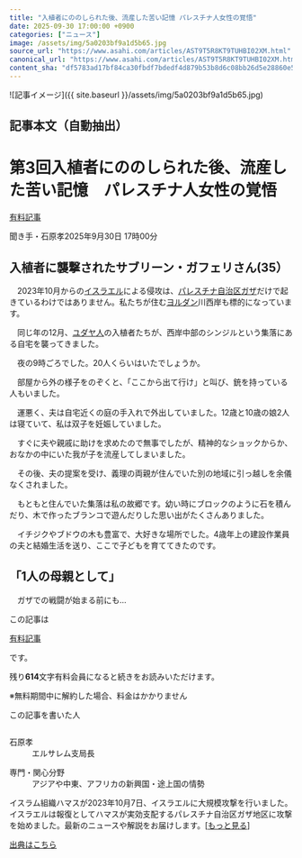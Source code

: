 ```yaml
---
title: "入植者にののしられた後、流産した苦い記憶 パレスチナ人女性の覚悟"
date: 2025-09-30 17:00:00 +0900
categories: ["ニュース"]
image: /assets/img/5a0203bf9a1d5b65.jpg
source_url: "https://www.asahi.com/articles/AST9T5R8KT9TUHBI02XM.html"
canonical_url: "https://www.asahi.com/articles/AST9T5R8KT9TUHBI02XM.html"
content_sha: "df5783ad17bf84ca30fbdf7bdedf4d879b53b8d6c08bb26d5e28860e5f2a9176"
---
```


![記事イメージ]({{ site.baseurl }}/assets/img/5a0203bf9a1d5b65.jpg)

## 記事本文（自動抽出）
<div><main role="main" id="main"><p></p><div class="y_Qv3"><h1><span class="rHxiG">第3回</span>入植者にののしられた後、流産した苦い記憶　パレスチナ人女性の覚悟</h1><div class="mhPng"><p><span class="fNPYU Q_Shz"><a href="//www.asahi.com/news/gold.html?iref=com_gold">有料記事</a></span></p><span class="H8KYB">聞き手・石原孝</span><span class="UDj4P"><time datetime="2025-09-30T08:00:00.000Z">2025年9月30日 17時00分</time></span></div></div><p id="gsm_above_SnsUtilityArea"></p><div class="nfyQp"><h2 class="smgSC">入植者に襲撃されたサブリーン・ガフェリさん(35）</h2><p>　2023年10月からの<a href="//www.asahi.com/topics/word/%E3%82%A4%E3%82%B9%E3%83%A9%E3%82%A8%E3%83%AB.html" title="イスラエル のトピックスを開く" class="eWgMZ">イスラエル</a>による侵攻は、<a href="//www.asahi.com/topics/word/%E3%83%91%E3%83%AC%E3%82%B9%E3%83%81%E3%83%8A%E8%87%AA%E6%B2%BB%E5%8C%BA%E3%82%AC%E3%82%B6.html" title="パレスチナ自治区ガザ のトピックスを開く" class="eWgMZ">パレスチナ自治区ガザ</a>だけで起きているわけではありません。私たちが住む<a href="//www.asahi.com/topics/word/%E3%83%A8%E3%83%AB%E3%83%80%E3%83%B3.html" title="ヨルダン のトピックスを開く" class="eWgMZ">ヨルダン</a>川西岸も標的になっています。</p><p>　同じ年の12月、<a href="//www.asahi.com/topics/word/%E3%83%A6%E3%83%80%E3%83%A4%E4%BA%BA.html" title="ユダヤ人 のトピックスを開く" class="eWgMZ">ユダヤ人</a>の入植者たちが、西岸中部のシンジルという集落にある自宅を襲ってきました。</p><p>　夜の9時ごろでした。20人くらいはいたでしょうか。</p><p>　部屋から外の様子をのぞくと、「ここから出て行け」と叫び、銃を持っている人もいました。</p><p>　運悪く、夫は自宅近くの庭の手入れで外出していました。12歳と10歳の娘2人は寝ていて、私は双子を妊娠していました。</p><p>　すぐに夫や親戚に助けを求めたので無事でしたが、精神的なショックからか、おなかの中にいた我が子を流産してしまいました。</p><p>　その後、夫の提案を受け、義理の両親が住んでいた別の地域に引っ越しを余儀なくされました。</p><p>　もともと住んでいた集落は私の故郷です。幼い時にブロックのように石を積んだり、木で作ったブランコで遊んだりした思い出がたくさんありました。</p><p>　イチジクやブドウの木も豊富で、大好きな場所でした。4歳年上の建設作業員の夫と結婚生活を送り、ここで子どもを育ててきたのです。</p><h2 class="smgSC">「1人の母親として」</h2><p class="Lujdo">　ガザでの戦闘が始まる前にも…</p></div><p></p><div class="NbZMW"><div class="PxAm1"><p>この記事は</p><img src="//www.asahicom.jp/images/icon_key_gold.png" alt><a href="//www.asahi.com/news/gold.html?iref=com_1kiji_g_0">有料記事</a><p>です。</p><span class="Zgt88">残り<b>614</b>文字</span><span class="hideFromApp">有料会員になると続きをお読みいただけます。</span></div><p class="eQShK">※無料期間中に解約した場合、料金はかかりません</p></div><div x-component-name="WriterProfile" x-component-data='{"writerProfile":{"writerProfileList":[{"name":"石原孝","code":"268f3a8d8a4594eb113ae2b313799d34ffd2fbfdaff93b7a0c263a0ee63d3cbc","department":"エルサレム支局長","role":"","specialtyAndInterest":"アジアや中東、アフリカの新興国・途上国の情勢","isFollowed":false,"introduction":"1981年生まれ。広い世界を見たいと思い、記者を志しました。\n2025年9月からイスラエルに駐在し、イスラエル・パレスチナ情勢などを取材しています。2022年～2025年8月まではインドに駐在し、南アジアの国の取材を担当していました。","iconImageUrl":"https://profile-image.kraken.asahi.com/268f3a8d8a4594eb113ae2b313799d34ffd2fbfdaff93b7a0c263a0ee63d3cbc","canSendFanLetter":true}],"isWriterFollowAvailableMember":false},"isFreeArea":true}'><div id="writerProfile" class="yT62y"><p class="FPrYd">この記事を書いた人</p><div class="jdPPS"><div class="zRkIz"><a href="/reporter-bio/268f3a8d8a4594eb113ae2b313799d34ffd2fbfdaff93b7a0c263a0ee63d3cbc?iref=article_reporter_profile" class="CES5K"></a><div class="iKuvI"><figure class="BKNFc"><img src="https://profile-image.kraken.asahi.com/268f3a8d8a4594eb113ae2b313799d34ffd2fbfdaff93b7a0c263a0ee63d3cbc" alt></figure><dl class="WptL0"><dt>石原孝</dt><dd>エルサレム支局長</dd></dl></div><dl class="PXedm"><dt>専門・関心分野</dt><dd>アジアや中東、アフリカの新興国・途上国の情勢</dd></dl></div></div></div></div><p x-component-name="ArticleCommentList" x-component-data='{"commentCount":1,"commentList":[{"comment":"29日の記事ではイスラエル側の、そして今日30日の記事ではパレスチナ側の声を聞くことができた。これまでは、どちらかというとパレスチナ側の声の方が多かった気がするが、双方の気持ちを聞くことによって、より強く確信できたことがある。それは、この記","commentId":"38258","articleId":"AST9T5R8KT9TUHBI02XM","title":"入植者にののしられた後、流産した苦い記憶　パレスチナ人女性の覚悟","category":"視点","userName":"増田ユリヤ","userType":"expert","commentatorUserName":"masuda_yuriya","imageUrl":"https://contents.comment.digital.asahi.com/profile/thumbnails/thumb_202303311680231722.jpg","userTitle":"ジャーナリスト","publishedAt":"2025-09-30T08:00:00.000Z","twitterUserName":"","isFreeComment":false,"topics":[{"id":"61","name":"中東緊迫","order":"33"}]}],"shareUrlBase":"https://www.asahi.com/articles/AST9T5R8KT9TUHBI02XM.html","articleId":"AST9T5R8KT9TUHBI02XM","commentIdParam":"","equalCommentIdIndex":-1,"isAuthorized":false,"isFreePlan":false,"isPaidMember":false,"isPresent":false,"isHazard":false,"freeUrlBase":"//www.asahi.com","digitalUrlBase":"//digital.asahi.com"}'></p><div class="GA13d"><div class="eGTLS"><p>イスラム組織ハマスが2023年10月7日、イスラエルに大規模攻撃を行いました。イスラエルは報復としてハマスが実効支配するパレスチナ自治区ガザ地区に攻撃を始めました。最新のニュースや解説をお届けします。[<a href="https://www.asahi.com/topics/AP-d70a20ea-577d-4c9c-9bbd-c198f2acfa0d/?iref=kijishita_link">もっと見る</a>]</p></div></div></main></div>

[出典はこちら](https://www.asahi.com/articles/AST9T5R8KT9TUHBI02XM.html)
